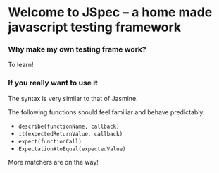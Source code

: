 # Welcome to JSpec – a home made javascript testing framework

### Why make my own testing frame work?

To learn!

### If you really want to use it

The syntax is very similar to that of Jasmine.

The following functions should feel familiar and behave predictably.
- `describe(functionName, callback)`
- `it(expectedReturnValue, callback)`
- `expect(functionCall)`
- `Expectation#toEqual(expectedValue)`

More matchers are on the way!
